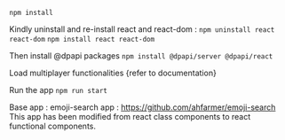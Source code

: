 `npm install`

Kindly uninstall and re-install react and react-dom :
`npm uninstall react react-dom`
`npm install react react-dom`

Then install @dpapi packages
`npm install @dpapi/server @dpapi/react`

Load multiplayer functionalities
{refer to documentation}

Run the app
`npm run start`


Base app : emoji-search app : https://github.com/ahfarmer/emoji-search
This app has been modified from react class components to react functional components.

